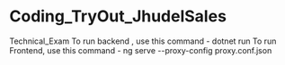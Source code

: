 # Coding_TryOut_JhudelSales
Technical_Exam
To run backend , use this command - dotnet run
To run Frontend, use this command - ng serve --proxy-config proxy.conf.json
